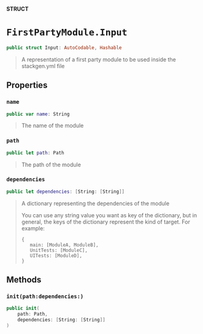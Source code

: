 **STRUCT**

# `FirstPartyModule.Input`

```swift
public struct Input: AutoCodable, Hashable
```

> A representation of a first party module to be used inside the stackgen.yml file

## Properties
### `name`

```swift
public var name: String
```

> The name of the module

### `path`

```swift
public let path: Path
```

> The path of the module

### `dependencies`

```swift
public let dependencies: [String: [String]]
```

> A dictionary representing the dependencies of the module
>
> You can use any string value you want as key of the dictionary, but in general,
> the keys of the dictionary represent the kind of target. For example:
>
> ```
> {
>    main: [ModuleA, ModuleB],
>    UnitTests: [ModuleC],
>    UITests: [ModuleD],
> }
> ```

## Methods
### `init(path:dependencies:)`

```swift
public init(
    path: Path,
    dependencies: [String: [String]]
)
```
